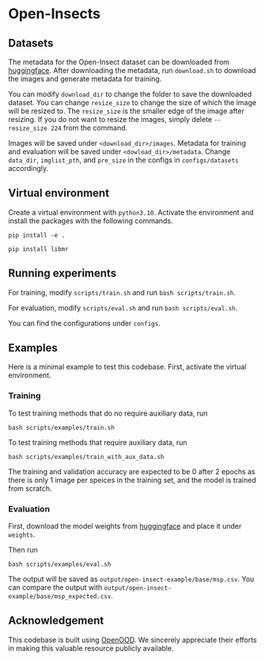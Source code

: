 # Open-Insects 

## Datasets

The metadata for the Open-Insect dataset can be downloaded from [huggingface](https://huggingface.co/datasets/anonymous987654356789/open-insect). After downloading the metadata, run `download.sh` to download the images and generate metadata for training.

You can modify `download_dir` to change the folder to save the downloaded dataset. You can change `resize_size` to change the size of which the image will be resized to. The `resize_size` is the smaller edge of the image after resizing. If you do not want to resize the images, simply delete `--resize_size 224` from the command. 

Images will be saved under `<download_dir>/images`.
Metadata for training and evaluation will be saved under `<dowload_dir>/metadata`. Change `data_dir`, `imglist_pth`, and `pre_size` in the configs in `configs/datasets` accordingly. 

## Virtual environment

Create a virtual environment with `python3.10`. Activate the environment and install the packages with the following commands. 
```
pip install -e .

pip install libmr
```

## Running experiments


For training, modify `scripts/train.sh` and run `bash scripts/train.sh`.

For evaluation, modify `scripts/eval.sh` and run `bash scripts/eval.sh`.

You can find the configurations under `configs`.

## Examples
Here is a minimal example to test this codebase. First, activate the virtual environment. 

### Training

To test training methods that do no require auxiliary data, run 
```
bash scripts/examples/train.sh
```

To test training methods that require auxiliary data, run 
```
bash scripts/examples/train_with_aux_data.sh
```

The training and validation accuracy are expected to be 0 after 2 epochs as there is only 1 image per speices in the training set, and the model is trained from scratch.


### Evaluation
First, download the model weights from [huggingface](https://huggingface.co/anonymous987654356789/open-insect-test-model/blob/main/c-america_resnet50_baseline.pth) and place it under `weights`.

Then run 
```
bash scripts/examples/eval.sh
```
The output will be saved as `output/open-insect-example/base/msp.csv`. You can compare the output with `output/open-insect-example/base/msp_expected.csv`.
## Acknowledgement

This codebase is built using [OpenOOD](https://github.com/Jingkang50/OpenOOD/tree/main). We sincerely appreciate their efforts in making this valuable resource publicly available.